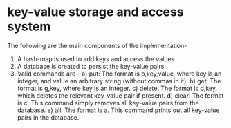 # key-value storage and access system

The following are the main components of the implementation-
  1. A hash-map is used to add keys and access the values
  2. A database is created to persist the key-value pairs
  3. Valid commands are - 
      a) put: The format is p,key,value, where key is an integer, and value an arbitrary string (without commas in it). 
      b) get: The format is g,key, where key is an integer. 
      c) delete: The format is d,key, which deletes the relevant key-value pair if present. 
      d) clear: The format is c. This command simply removes all key-value pairs from the database. 
      e) all: The format is a. This command prints out all key-value pairs in the database. 
